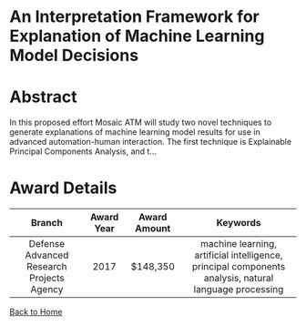 
An Interpretation Framework for Explanation of Machine Learning Model Decisions
===============================================================================

# Abstract


In this proposed effort  Mosaic ATM will study two novel techniques to generate explanations of machine learning model results for use in advanced automation-human interaction. The first technique is Explainable Principal Components Analysis, and t...  

# Award Details

|Branch|Award Year|Award Amount|Keywords|
| :---: | :---: | :---: | :---: |
|Defense Advanced Research Projects Agency|2017|$148,350|machine learning, artificial intelligence, principal components analysis, natural language processing|
  
  


[Back to Home](https://github.com/chrischow/dod_sbir_awards/Reports/CC/#1193)